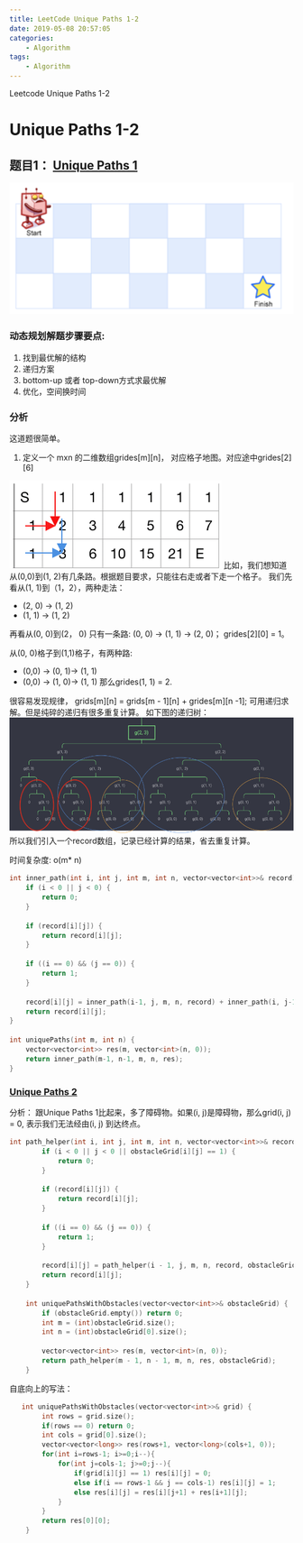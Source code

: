 ```yaml
---
title: LeetCode Unique Paths 1-2
date: 2019-05-08 20:57:05
categories: 
    - Algorithm
tags:
    - Algorithm
---
```

Leetcode Unique Paths 1-2 
<!-- more --> 

# Unique Paths 1-2

## 题目1： [Unique Paths 1](https://leetcode.com/problems/unique-paths/)

![e2ca2848.png](/img//c5619f25-13a6-4e38-b7f8-d87ff624f5b5/e2ca2848.png)

### 动态规划解题步骤要点: 

1. 找到最优解的结构
2. 递归方案
3. bottom-up 或者 top-down方式求最优解
4. 优化，空间换时间

### 分析

这道题很简单。
1. 定义一个 mxn 的二维数组grides[m][n]， 对应格子地图。对应途中grides[2][6]

![e594b650.png](/img//c5619f25-13a6-4e38-b7f8-d87ff624f5b5/e594b650.png)
比如，我们想知道从(0,0)到(1, 2)有几条路。根据题目要求，只能往右走或者下走一个格子。
我们先看从(1, 1)到（1，2），两种走法： 
- (2, 0) -> (1, 2)
- (1, 1) -> (1, 2)

再看从(0, 0)到(2， 0) 只有一条路: (0, 0) -> (1, 1) -> (2, 0)； grides[2][0] = 1。

从(0, 0)格子到(1,1)格子，有两种路: 
- (0,0) -> (0, 1)-> (1, 1)
- (0,0) -> (1, 0)-> (1, 1)
那么grides(1, 1) = 2. 
 
很容易发现规律， grids[m][n] = grids[m - 1][n] + grides[m][n -1]; 可用递归求解。但是纯碎的递归有很多重复计算。 如下图的递归树： 
![72a3d4ef.png](/img//c5619f25-13a6-4e38-b7f8-d87ff624f5b5/72a3d4ef.png)
所以我们引入一个record数组，记录已经计算的结果，省去重复计算。

时间复杂度: 
o(m* n)

```c++
int inner_path(int i, int j, int m, int n, vector<vector<int>>& record) {
    if (i < 0 || j < 0) {
        return 0;
    }

    if (record[i][j]) {
        return record[i][j];
    }

    if ((i == 0) && (j == 0)) {
        return 1;
    }

    record[i][j] = inner_path(i-1, j, m, n, record) + inner_path(i, j-1, m, n, record);
    return record[i][j];
}

int uniquePaths(int m, int n) {
    vector<vector<int>> res(m, vector<int>(n, 0));
    return inner_path(m-1, n-1, m, n, res);
}
```

### [Unique Paths 2](https://leetcode.com/problems/unique-paths-ii/)

分析： 
跟Unique Paths 1比起来，多了障碍物。如果(i, j)是障碍物，那么grid(i, j) = 0, 表示我们无法经由(i, j) 到达终点。



```c++
int path_helper(int i, int j, int m, int n, vector<vector<int>>& record, vector<vector<int>> &obstacleGrid) {
        if (i < 0 || j < 0 || obstacleGrid[i][j] == 1) {
            return 0;
        }

        if (record[i][j]) {
            return record[i][j];
        }

        if ((i == 0) && (j == 0)) {
            return 1;
        }

        record[i][j] = path_helper(i - 1, j, m, n, record, obstacleGrid) + path_helper(i, j - 1, m, n, record, obstacleGrid);
        return record[i][j];
    }

    int uniquePathsWithObstacles(vector<vector<int>>& obstacleGrid) {
        if (obstacleGrid.empty()) return 0;
        int m = (int)obstacleGrid.size();
        int n = (int)obstacleGrid[0].size();

        vector<vector<int>> res(m, vector<int>(n, 0));
        return path_helper(m - 1, n - 1, m, n, res, obstacleGrid);
    }
```

自底向上的写法： 

```c++
   int uniquePathsWithObstacles(vector<vector<int>>& grid) {
        int rows = grid.size();
        if(rows == 0) return 0;
        int cols = grid[0].size();
        vector<vector<long>> res(rows+1, vector<long>(cols+1, 0));
        for(int i=rows-1; i>=0;i--){
            for(int j=cols-1; j>=0;j--){
                if(grid[i][j] == 1) res[i][j] = 0;
                else if(i == rows-1 && j == cols-1) res[i][j] = 1;
                else res[i][j] = res[i][j+1] + res[i+1][j];
            }
        }
        return res[0][0];
    }
```